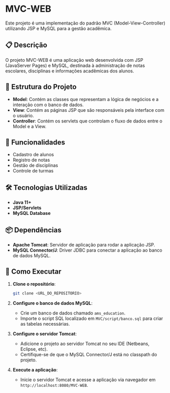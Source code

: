 # MVC-WEB

Este projeto é uma implementação do padrão MVC (Model-View-Controller) utilizando JSP e MySQL para a gestão acadêmica.

## 📋 Descrição

O projeto MVC-WEB é uma aplicação web desenvolvida com JSP (JavaServer Pages) e MySQL, destinada à administração de notas escolares, disciplinas e informações acadêmicas dos alunos.

## 📂 Estrutura do Projeto

- **Model**: Contém as classes que representam a lógica de negócios e a interação com o banco de dados.
- **View**: Contém as páginas JSP que são responsáveis pela interface com o usuário.
- **Controller**: Contém os servlets que controlam o fluxo de dados entre o Model e a View.

## 🚀 Funcionalidades

- Cadastro de alunos
- Registro de notas
- Gestão de disciplinas
- Controle de turmas

## 🛠️ Tecnologias Utilizadas

- **Java 11+**
- **JSP/Servlets**
- **MySQL Database**

## 📦 Dependências

- **Apache Tomcat**: Servidor de aplicação para rodar a aplicação JSP.
- **MySQL Connector/J**: Driver JDBC para conectar a aplicação ao banco de dados MySQL.

## 📖 Como Executar

1. **Clone o repositório**:
    ```bash
    git clone <URL_DO_REPOSITORIO>
    ```

2. **Configure o banco de dados MySQL**:
    - Crie um banco de dados chamado `ams_education`.
    - Importe o script SQL localizado em `MVC/script/banco.sql` para criar as tabelas necessárias.

3. **Configure o servidor Tomcat**:
    - Adicione o projeto ao servidor Tomcat no seu IDE (Netbeans, Eclipse, etc).
    - Certifique-se de que o MySQL Connector/J está no classpath do projeto.

4. **Execute a aplicação**:
    - Inicie o servidor Tomcat e acesse a aplicação via navegador em `http://localhost:8080/MVC-WEB`.
